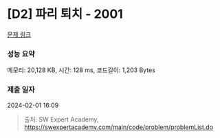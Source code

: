 # [D2] 파리 퇴치 - 2001 

[문제 링크](https://swexpertacademy.com/main/code/problem/problemDetail.do?contestProbId=AV5PzOCKAigDFAUq) 

### 성능 요약

메모리: 20,128 KB, 시간: 128 ms, 코드길이: 1,203 Bytes

### 제출 일자

2024-02-01 16:09



> 출처: SW Expert Academy, https://swexpertacademy.com/main/code/problem/problemList.do